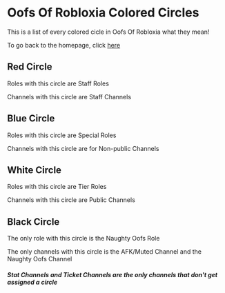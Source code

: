 <h1>Oofs Of Robloxia Colored Circles</h1>
<p>This is a list of every colored cicle in Oofs Of Robloxia what they mean!</p>
To go back to the homepage, click <a href="https://youthfultvman101.github.io/Home/">here</a>

<h2>Red Circle</h2>

<p>Roles with this circle are Staff Roles</p>
Channels with this circle are Staff Channels

<h2>Blue Circle</h2>

<p>Roles with this circle are Special Roles</p>
Channels with this circle are for Non-public Channels

<h2>White Circle</h2>

<p>Roles with this circle are Tier Roles</p>
Channels with this circle are Public Channels

<h2>Black Circle</h2>

<p>The only role with this circle is the Naughty Oofs Role</p>
The only channels with this circle is the AFK/Muted Channel and the Naughty Oofs Channel

<h5>Stat Channels and Ticket Channels are the only channels that don't get assigned a circle</h5>

